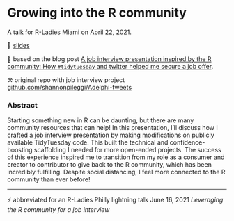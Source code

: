 # Growing into the R community

A talk for R-Ladies Miami on April 22, 2021.

👀 [slides](https://shannonpileggi.github.io/growing-into-r/#1)


🔗 based on the blog post [A job interview presentation inspired by the R community:
How `#tidytuesday` and twitter helped me secure a job offer](https://www.pipinghotdata.com/posts/2020-08-30-a-job-interview-presentation-inspired-by-the-r-community/).

⚒️ original repo with job interview project [github.com/shannonpileggi/Adelphi-tweets](https://github.com/shannonpileggi/Adelphi-tweets)


### Abstract

Starting something new in R can be daunting, but there are many community resources that can help! In this presentation, I’ll discuss how I crafted a job interview presentation by making modifications on publicly available TidyTuesday code. This built the technical and confidence-boosting scaffolding I needed for more open-ended projects. The success of this experience inspired me to transition from my role as a consumer and creator to contributor to give back to the R community, which has been incredibly fulfilling. Despite social distancing, I feel more connected to the R community than ever before!

---

⚡ abbreviated for an R-Ladies Philly lightning talk June 16, 2021 _Leveraging the R community for a job interview_